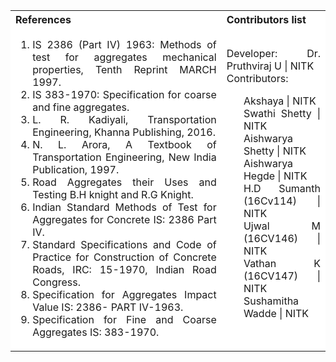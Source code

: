 <table style="text-align:justify;">
<tr style="background-color: white">
<th>References</th>
<th>Contributors list</th>
</tr>
<tr style="text-align:justify;padding-top:0px;background-color: white">
<td style="text-align:justify;padding-top:0px">
<ol style="padding-top:0px">
<li>IS 2386 (Part IV) 1963: Methods of test for aggregates mechanical properties, Tenth Reprint MARCH 1997.</li>
<li>IS 383-1970: Specification for coarse and fine aggregates.</li>
<li>L. R. Kadiyali, Transportation Engineering, Khanna Publishing, 2016.</li>
<li>N. L. Arora, A Textbook of Transportation Engineering, New India Publication, 1997.</li>
<li>Road Aggregates their Uses and Testing B.H knight and R.G Knight.</li>
<li>Indian Standard Methods of Test for Aggregates for Concrete IS: 2386 Part IV.</li>
<li>Standard Specifications and Code of Practice for Construction of Concrete Roads, IRC: 15-1970, Indian Road Congress.</li>
<li>Specification for Aggregates Impact Value IS: 2386- PART IV-1963.</li>
<li>Specification for Fine and Coarse Aggregates IS: 383-1970.</li>
</ol>
</td>
<td style="text-align:justify;padding-top:0px">Developer: Dr. Pruthviraj U | NITK</br>
Contributors:
<ul style="list-style-type: none;">
<li>Akshaya | NITK</li>
<li>Swathi Shetty | NITK</li>
<li>Aishwarya Shetty | NITK</li>
<li>Aishwarya Hegde | NITK</li>
<li>H.D Sumanth (16Cv114) | NITK</li>
<li>Ujwal M (16CV146) | NITK</li>
<li>Vathan K (16CV147) | NITK</li>
<li>Sushamitha Wadde | NITK</li>
</ul></td>
</tr>
</table>